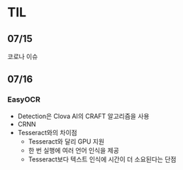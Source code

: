 # TIL

## 07/15
코로나 이슈

## 07/16
### EasyOCR
- Detection은 Clova AI의 CRAFT 알고리즘을 사용
- CRNN
- Tesseract와의 차이점
  - Tesseract와 달리 GPU 지원
  - 한 번 실행에 여러 언어 인식을 제공
  - Tesseract보다 텍스트 인식에 시간이 더 소요된다는 단점